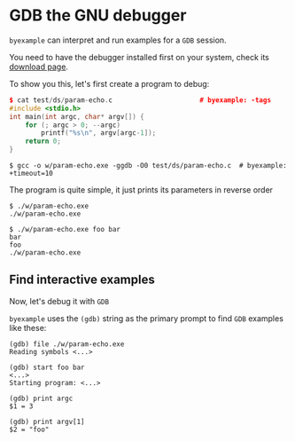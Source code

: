 <!--
Check that we have gcc installed first
$ hash gcc                                          # byexample: +fail-fast

-->

# GDB the GNU debugger

``byexample`` can interpret and run examples for a ``GDB`` session.

You need to have the debugger installed first on your system, check
its [download page](https://www.gnu.org/software/gdb/download/).

To show you this, let's first create a program to debug:

```cpp
$ cat test/ds/param-echo.c                      # byexample: -tags
#include <stdio.h>
int main(int argc, char* argv[]) {
    for (; argc > 0; --argc)
        printf("%s\n", argv[argc-1]);
    return 0;
}

```

```
$ gcc -o w/param-echo.exe -ggdb -O0 test/ds/param-echo.c  # byexample: +timeout=10

```

The program is quite simple, it just prints its parameters in reverse order

```
$ ./w/param-echo.exe
./w/param-echo.exe

$ ./w/param-echo.exe foo bar
bar
foo
./w/param-echo.exe

```

## Find interactive examples

Now, let's debug it with ``GDB``

``byexample`` uses the ``(gdb)`` string as the primary prompt to find
``GDB`` examples like these:

```
(gdb) file ./w/param-echo.exe
Reading symbols <...>

(gdb) start foo bar
<...>
Starting program: <...>

(gdb) print argc
$1 = 3

(gdb) print argv[1]
$2 = "foo"

```
